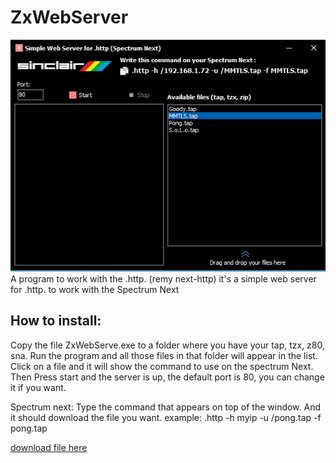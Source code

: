 # ZxWebServer

![screen short](img/Captura.PNG)
A program to work with the .http. (remy next-http)
it's a simple web server for .http. to work with the Spectrum Next

How to install:
--------------
Copy the file ZxWebServe.exe to a folder where you have your tap, tzx, z80, sna. Run the program and all 
those files in that folder will appear in the list. Click on a file and it will show the command to use on the spectrum Next.
Then Press start and the server is up, the default port is 80, you can change it if you want.

Spectrum next:
Type the command that appears on top of the window. And it should download the file you want.
example: .http -h myip -u /pong.tap -f pong.tap

[download file here](Win32/Release/Server.exe)

